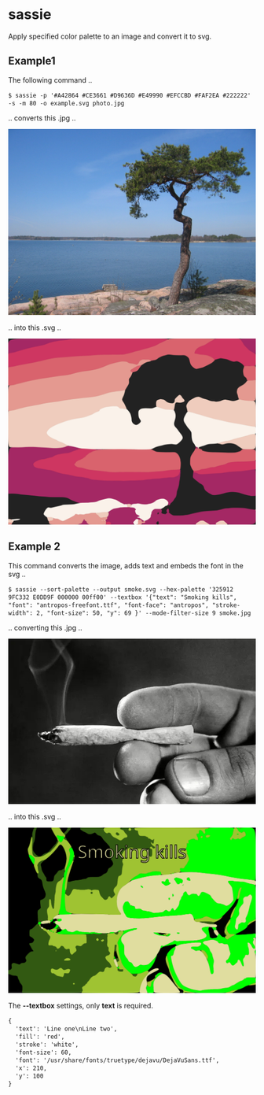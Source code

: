 # sassie

Apply specified color palette to an image and convert it to svg.

## Example1

The following command ..

```
$ sassie -p '#A42864 #CE3661 #D9636D #E49990 #EFCCBD #FAF2EA #222222' -s -m 80 -o example.svg photo.jpg
```

.. converts this .jpg ..

![JPG - Photo by phoung from Freeimages.com](https://github.com/oliverfields/lessi/blob/main/photo.jpg?raw=true)

.. into this .svg ..

![SVG](https://github.com/oliverfields/lessi/blob/main/example.svg?raw=true)


## Example 2

This command converts the image, adds text and embeds the font in the svg ..

```
$ sassie --sort-palette --output smoke.svg --hex-palette '325912 9FC332 E0DD9F 000000 00ff00' --textbox '{"text": "Smoking kills", "font": "antropos-freefont.ttf", "font-face": "antropos", "stroke-width": 2, "font-size": 50, "y": 69 }' --mode-filter-size 9 smoke.jpg
```

.. converting this .jpg ..

![JPG](https://github.com/oliverfields/lessi/blob/main/smoke.jpg?raw=true)

.. into this .svg ..

![SVG](https://github.com/oliverfields/lessi/blob/main/smoke.svg?raw=true)

The **--textbox** settings, only **text** is required.

```
{
  'text': 'Line one\nLine two',
  'fill': 'red',
  'stroke': 'white',
  'font-size': 60,
  'font': '/usr/share/fonts/truetype/dejavu/DejaVuSans.ttf',
  'x': 210,
  'y': 100
}
```

